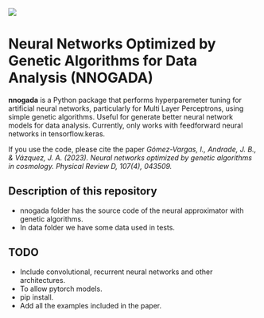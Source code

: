 [<img src="https://img.shields.io/badge/astro--ph.IM-%20%09arXiv%3A2209.02685-green.svg">](https://arxiv.org/abs/2209.02685)

# Neural Networks Optimized by Genetic Algorithms for Data Analysis (NNOGADA) 

**nnogada** is a Python package that performs hyperparemeter tuning for artificial neural networks, particularly for Multi Layer Perceptrons, using simple genetic algorithms. Useful for generate better neural network models for data analysis. Currently, only works with feedforward neural networks in tensorflow.keras.

If you use the code, please cite the paper *Gómez-Vargas, I., Andrade, J. B., & Vázquez, J. A. (2023). Neural networks optimized by genetic algorithms in cosmology. Physical Review D, 107(4), 043509.*

## Description of this repository

- nnogada folder has the source code of the neural approximator with genetic algorithms.
- In data folder we have some data used in tests. 

## TODO 

- Include convolutional, recurrent neural networks and other architectures.
- To allow pytorch models.
- pip install.
- Add all the examples included in the paper.
